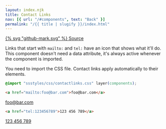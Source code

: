 ```yaml
---
layout: index.njk
title: Contact Links
nav: [{ url: "/#components", text: "Back" }]
permalink: "/{{ title | slugify }}/index.html"
---
```


<a href="https://github.com/iamschulz/ssstyles/blob/main/css/contactlinks.css" data-button>{% svg "github-mark.svg" %} Source</a>

Links that start with `mailto:` and `tel:` have an icon that shows what it'll do. This component doesn't need a data attribute, it's always active whenever the component is imported.

You need to import the CSS file. Contact links apply automatically to their elements.

```css
@import "ssstyles/css/contactlinks.css" layer(components);
```

```html
<a href="mailto:foo@bar.com">foo@bar.com</a>
```

<a href="mailto:foo@bar.com">foo@bar.com</a><br>

```html
<a href="tel:123456789">123 456 789</a>
```

<a href="tel:123456789">123&nbsp;456&nbsp;789</a>
